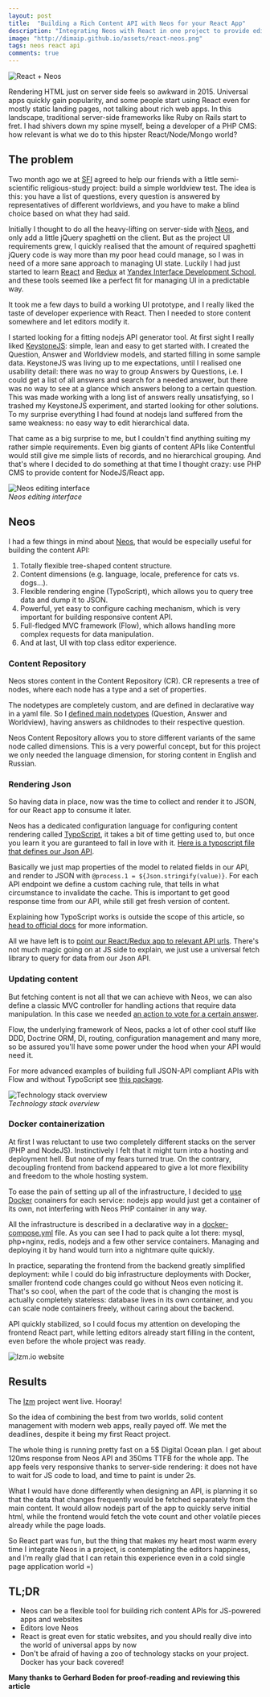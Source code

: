 ```yaml
---
layout: post
title:  "Building a Rich Content API with Neos for your React App"
description: "Integrating Neos with React in one project to provide editor happiness"
image: "http://dimaip.github.io/assets/react-neos.png"
tags: neos react api
comments: true
---
```


![React + Neos](/assets/react-neos.png)

Rendering HTML just on server side feels so awkward in 2015. Universal apps quickly gain popularity, and some people start using React even for mostly static landing pages, not talking about rich web apps.
In this landscape, traditional server-side frameworks like Ruby on Rails start to fret. I had shivers down my spine myself, being a developer of a PHP CMS: how relevant is what we do to this hipster React/Node/Mongo world?

## The problem

Two month ago we at [SFI](http://sfi.ru) agreed to help our friends with a little semi-scientific religious-study project: build a simple worldview test. The idea is this: you have a list of questions, every question is answered by representatives of different worldviews, and you have to make a blind choice based on what they had said.

Initially I thought to do all the heavy-lifting on server-side with [Neos](http://www.neos.io), and only add a little jQuery spaghetti on the client.
But as the project UI requirements grew, I quickly realised that the amount of required spaghetti jQuery code is way more than my poor head could manage, so I was in need of a more sane approach to managing UI state. Luckily I had just started to learn [React](https://facebook.github.io/react/) and [Redux](http://redux.js.org/) at [Yandex Interface Development School](http://dimaip.github.io/2015/11/03/yandex-shri/), and these tools seemed like a perfect fit for managing UI in a predictable way.

It took me a few days to build a working UI prototype, and I really liked the taste of developer experience with React. Then I needed to store content somewhere and let editors modify it.

I started looking for a fitting nodejs API generator tool. At first sight I really liked [KeystoneJS](http://keystonejs.com/): simple, lean and easy to get started with. I created the Question, Answer and Worldview models, and started filling in some sample data. KeystoneJS was living up to me expectations, until I realised one usability detail: there was no way to group Answers by Questions, i.e. I could get a list of all answers and search for a needed answer, but there was no way to see at a glance which answers belong to a certain question.
This was made working with a long list of answers really unsatisfying, so I trashed my KeystoneJS experiment, and started looking for other solutions. To my surprise everything I had found at nodejs land suffered from the same weakness: no easy way to edit hierarchical data.

That came as a big surprise to me, but I couldn't find anything suiting my rather simple requirements. Even big giants of content APIs like Contentful would still give me simple lists of records, and no hierarchical grouping.
And that's where I decided to do something at that time I thought crazy: use PHP CMS to provide content for NodeJS/React app.

![Neos editing interface](/assets/izm-neos-backend.png)
<br>*Neos editing interface*

## Neos

I had a few things in mind about [Neos](http://www.neos.io), that would be especially useful for building the content API:

1. Totally flexible tree-shaped content structure.
2. Content dimensions (e.g. language, locale, preference for cats vs. dogs...).
3. Flexible rendering engine (TypoScript), which allows you to query tree data and dump it to JSON.
4. Powerful, yet easy to configure caching mechanism, which is very important for building responsive content API.
5. Full-fledged MVC framework (Flow), which allows handling more complex requests for data manipulation.
6. And at last, UI with top class editor experience.

### Content Repository

Neos stores content in the Content Repository (CR). CR represents a tree of nodes, where each node has a type and a set of properties.

The nodetypes are completely custom, and are defined in declarative way in a yaml file.
So I [defined main nodetypes](https://github.com/sfi-ru/EncultDistr/blob/master/Packages/Sites/Sfi.Encult/Configuration/NodeTypes.yaml#L125) (Question, Answer and Worldview), having answers as childnodes to their respective question.

Neos Content Repository allows you to store different variants of the same node called dimensions. This is a very powerful concept, but for this project we only needed the language dimension, for storing content in English and Russian.

### Rendering Json

So having data in place, now was the time to collect and render it to JSON, for our React app to consume it later.

Neos has a dedicated configuration language for configuring content rendering called [TypoScript](http://neos.readthedocs.org/en/stable/CreatingASite/TypoScript/InsideTypoScript.html), it takes a bit of time getting used to, but once you learn it you are guranteed to fall in love with it. [Here is a typoscript file that defines our Json API](https://github.com/sfi-ru/EncultDistr/blob/master/Packages/Sites/Sfi.Encult/Resources/Private/TypoScript/Json.ts2#L129).

Basically we just map properties of the model to related fields in our API, and render to JSON with `@process.1 = ${Json.stringify(value)}`.
For each API endpoint we define a custom caching rule, that tells in what circumstance to invalidate the cache. This is important to get good response time from our API, while still get fresh version of content.

Explaining how TypoScript works is outside the scope of this article, so [head to official docs](http://neos.readthedocs.org/en/stable/CreatingASite/TypoScript/InsideTypoScript.html) for more information.

All we have left is to [point our React/Redux app to relevant API urls](https://github.com/sfi-ru/encultN/blob/master/app/redux/api.js#L12). There's not much magic going on at JS side to explain, we just use a universal fetch library to query for data from our Json API.


### Updating content

But fetching content is not all that we can achieve with Neos, we can also define a classic MVC controller for handling actions that require data manipulation. In this case we needed [an action to vote for a certain answer](https://github.com/sfi-ru/EncultDistr/blob/master/Packages/Sites/Sfi.Encult/Classes/Sfi/Encult/Controller/VoteController.php#L48).

Flow, the underlying framework of Neos, packs a lot of other cool stuff like DDD, Doctrine ORM, DI, routing, configuration management and many more, so be assured you'll have some power under the hood when your API would need it.

For more advanced examples of building full JSON-API compliant APIs with Flow and without TypoScript see [this package](https://github.com/ttreeagency/JsonApi).

![Technology stack overview](/assets/izm-stack.svg)
<br>*Technology stack overview*

### Docker containerization

At first I was reluctant to use two completely different stacks on the server (PHP and NodeJS). Instinctively I felt that it might turn into a hosting and deployment hell.
But none of my fears turned true. On the contrary, decoupling frontend from backend appeared to give a lot more flexibility and freedom to the whole hosting system.

To ease the pain of setting up all of the infrastructure, I decided to [use Docker](http://dimaip.github.io/2015/03/03/hybrid-deploy-with-docker-and-surf/) conainers for each service: nodejs app would just get a container of its own, not interfering with Neos PHP container in any way.

All the infrastructure is described in a declarative way in a [docker-compose.yml](https://github.com/sfi-ru/EncultDistr/blob/master/docker/docker-compose.yml) file.
As you can see I had to pack quite a lot there: mysql, php+nginx, redis, nodejs and a few other service containers. Managing and deploying it by hand would turn into a nightmare quite quickly.

In practice, separating the frontend from the backend greatly simplified deployment: while I could do big infrastructure deployments with Docker, smaller frontend code changes could go without Neos even noticing it. That's so cool, when the part of the code that is changing the most is actually completely stateless: database lives in its own container, and you can scale node containers freely, without caring about the backend.

API quickly stabilized, so I could focus my attention on developing the frontend React part, while letting editors already start filling in the content, even before the whole project was ready.

![Izm.io website](/assets/izm.png)

## Results

The [Izm](http://izm.io) project went live. Hooray!

So the idea of combining the best from two worlds, solid content management with modern web apps, really payed off. We met the deadlines, despite it being my first React project.

The whole thing is running pretty fast on a 5$ Digital Ocean plan. I get about 120ms response from Neos API and 350ms TTFB for the whole app. The app feels very responsive thanks to server-side rendering: it does not have to wait for JS code to load, and time to paint is under 2s.

What I would have done differently when designing an API, is planning it so that the data that changes frequently would be fetched separately from the main content. It would allow nodejs part of the app to quickly serve initial html, while the frontend would fetch the vote count and other volatile pieces already while the page loads.

So React part was fun, but the thing that makes my heart most warm every time I integrate Neos in a project, is contemplating the editors happiness, and I'm really glad that I can retain this experience even in a cold single page application world =)

## TL;DR

- Neos can be a flexible tool for building rich content APIs for JS-powered apps and websites
- Editors love Neos
- React is great even for static websites, and you should really dive into the world of universal apps by now
- Don't be afraid of having a zoo of technology stacks on your project. Docker has your back covered!

**Many thanks to Gerhard Boden for proof-reading and reviewing this article**
